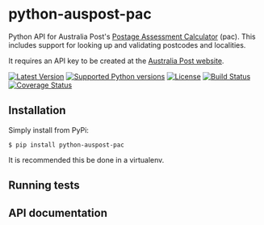 # python-auspost-pac

Python API for Australia Post's [Postage Assessment
Calculator](https://developers.auspost.com.au/apis/pac/getting-started) (pac).
This includes support for looking up and validating postcodes and localities.

It requires an API key to be created at the [Australia Post website](https://developers.auspost.com.au/apis/pacpcs-registration).

[![Latest Version](https://pypip.in/version/python-auspost-pac/badge.svg?style=flat)](https://pypi.python.org/pypi/python-auspost-pac/)
[![Supported Python versions](https://pypip.in/py_versions/python-auspost-pac/badge.svg?style=flat)](https://pypi.python.org/pypi/python-auspost-pac/)
[![License](https://pypip.in/license/python-auspost-pac/badge.svg?style=flat)](https://github.com/sjkingo/python-auspost-pac/blob/master/LICENSE)
[![Build Status](https://travis-ci.org/sjkingo/python-auspost-pac.svg?branch=master)](https://travis-ci.org/sjkingo/python-auspost-pac)
[![Coverage Status](https://coveralls.io/repos/sjkingo/python-auspost-pac/badge.svg?branch=master)](https://coveralls.io/r/sjkingo/python-auspost-pac?branch=master)

## Installation

Simply install from PyPi:

```
$ pip install python-auspost-pac
```

It is recommended this be done in a virtualenv.

## Running tests

## API documentation

